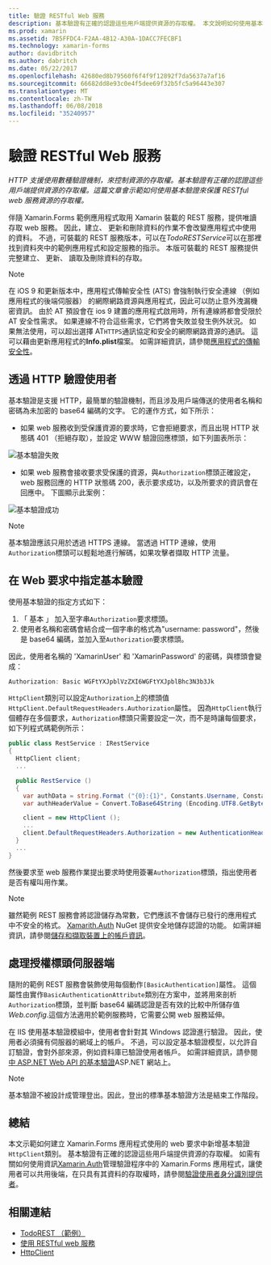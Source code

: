 ```yaml
---
title: 驗證 RESTful Web 服務
description: 基本驗證有正確的認證這些用戶端提供資源的存取權。 本文說明如何使用基本驗證來保護 RESTful web 服務資源的存取權。
ms.prod: xamarin
ms.assetid: 7B5FFDC4-F2AA-4B12-A30A-1DACC7FECBF1
ms.technology: xamarin-forms
author: davidbritch
ms.author: dabritch
ms.date: 05/22/2017
ms.openlocfilehash: 42680ed8b79560f6f4f9f12892f7da5637a7af16
ms.sourcegitcommit: 66682dd8e93c0e4f5dee69f32b5fc5a96443e307
ms.translationtype: MT
ms.contentlocale: zh-TW
ms.lasthandoff: 06/08/2018
ms.locfileid: "35240957"
---
```

# <a name="authenticating-a-restful-web-service"></a>驗證 RESTful Web 服務

_HTTP 支援使用數種驗證機制，來控制資源的存取權。基本驗證有正確的認證這些用戶端提供資源的存取權。這篇文章會示範如何使用基本驗證來保護 RESTful web 服務資源的存取權。_

伴隨 Xamarin.Forms 範例應用程式取用 Xamarin 裝載的 REST 服務，提供唯讀存取 web 服務。 因此，建立、 更新和刪除資料的作業不會改變應用程式中使用的資料。 不過，可裝載的 REST 服務版本，可以在*TodoRESTService*可以在那裡找到資料夾中的範例應用程式和設定服務的指示。 本版可裝載的 REST 服務提供完整建立、 更新、 讀取及刪除資料的存取。

> [!NOTE]
> 在 iOS 9 和更新版本中，應用程式傳輸安全性 (ATS) 會強制執行安全連線 （例如應用程式的後端伺服器） 的網際網路資源與應用程式，因此可以防止意外洩漏機密資訊。 由於 AT 預設會在 ios 9 建置的應用程式啟用時，所有連線將都會受限於 AT 安全性需求。 如果連線不符合這些需求，它們將會失敗並發生例外狀況。
> 如果無法使用，可以超出選擇 AT`HTTPS`通訊協定和安全的網際網路資源的通訊。 這可以藉由更新應用程式的**Info.plist**檔案。 如需詳細資訊，請參閱[應用程式的傳輸安全性](~/ios/app-fundamentals/ats.md)。

## <a name="authenticating-users-over-http"></a>透過 HTTP 驗證使用者

基本驗證是支援 HTTP，最簡單的驗證機制，而且涉及用戶端傳送的使用者名稱和密碼為未加密的 base64 編碼的文字。 它的運作方式，如下所示：

- 如果 web 服務收到受保護資源的要求時，它會拒絕要求，而且出現 HTTP 狀態碼 401 （拒絕存取），並設定 WWW 驗證回應標頭，如下列圖表所示：

![](rest-images/basic-authentication-fail.png "基本驗證失敗")

- 如果 web 服務會接收要求受保護的資源，與`Authorization`標頭正確設定，web 服務回應的 HTTP 狀態碼 200，表示要求成功，以及所要求的資訊會在回應中。 下圖顯示此案例：

![](rest-images/basic-authentication-success.png "基本驗證成功")

> [!NOTE]
> 基本驗證應該只用於透過 HTTPS 連線。 當透過 HTTP 連線，使用<code>Authorization</code>標頭可以輕鬆地進行解碼，如果攻擊者擷取 HTTP 流量。

## <a name="specifying-basic-authentication-in-a-web-request"></a>在 Web 要求中指定基本驗證

使用基本驗證的指定方式如下：

1. 「 基本 」 加入至字串`Authorization`要求標頭。
1. 使用者名稱和密碼會結合成一個字串的格式為"username: password"，然後是 base64 編碼，並加入至`Authorization`要求標頭。

因此，使用者名稱的 'XamarinUser' 和 'XamarinPassword' 的密碼，與標頭會變成：

```csharp
Authorization: Basic WGFtYXJpblVzZXI6WGFtYXJpblBhc3N3b3Jk
```

`HttpClient`類別可以設定`Authorization`上的標頭值`HttpClient.DefaultRequestHeaders.Authorization`屬性。 因為`HttpClient`執行個體存在多個要求，`Authorization`標頭只需要設定一次，而不是時讓每個要求，如下列程式碼範例所示：

```csharp
public class RestService : IRestService
{
  HttpClient client;
  ...

  public RestService ()
  {
    var authData = string.Format ("{0}:{1}", Constants.Username, Constants.Password);
    var authHeaderValue = Convert.ToBase64String (Encoding.UTF8.GetBytes (authData));

    client = new HttpClient ();
    ...
    client.DefaultRequestHeaders.Authorization = new AuthenticationHeaderValue ("Basic", authHeaderValue);
  }
  ...
}
```

然後要求至 web 服務作業提出要求時使用簽署`Authorization`標頭，指出使用者是否有權叫用作業。

> [!NOTE]
> 雖然範例 REST 服務會將認證儲存為常數，它們應該不會儲存已發行的應用程式中不安全的格式。 [Xamarith.Auth](https://www.nuget.org/packages/Xamarin.Auth/) NuGet 提供安全地儲存認證的功能。 如需詳細資訊，請參閱[儲存和擷取裝置上的帳戶資訊](~/xamarin-forms/data-cloud/authentication/oauth.md)。


## <a name="processing-the-authorization-header-server-side"></a>處理授權標頭伺服器端

隨附的範例 REST 服務會裝飾使用每個動作`[BasicAuthentication]`屬性。 這個屬性由實作`BasicAuthenticationAttribute`類別在方案中，並將用來剖析`Authorization`標頭，並判斷 base64 編碼認證是否有效的比較中所儲存值*Web.config*.這個方法適用於範例服務時，它需要公開 web 服務延伸。

在 IIS 使用基本驗證模組中，使用者會針對其 Windows 認證進行驗證。 因此，使用者必須擁有伺服器的網域上的帳戶。 不過，可以設定基本驗證模型，以允許自訂驗證，會對外部來源，例如資料庫已驗證使用者帳戶。 如需詳細資訊，請參閱[中 ASP.NET Web API 的基本驗證](http://www.asp.net/web-api/overview/security/basic-authentication)ASP.NET 網站上。

> [!NOTE]
> 基本驗證不被設計成管理登出。因此，登出的標準基本驗證方法是結束工作階段。

## <a name="summary"></a>總結

本文示範如何建立 Xamarin.Forms 應用程式使用的 web 要求中新增基本驗證`HttpClient`類別。 基本驗證有正確的認證這些用戶端提供資源的存取權。 如需有關如何使用資訊[Xamarin.Auth](https://www.nuget.org/packages/Xamarin.Auth/)管理驗證程序中的 Xamarin.Forms 應用程式，讓使用者可以共用後端，在只具有其資料的存取權時，請參閱[驗證使用者身分識別提供者](~/xamarin-forms/data-cloud/authentication/oauth.md)。


## <a name="related-links"></a>相關連結

- [TodoREST （範例）](https://developer.xamarin.com/samples/xamarin-forms/WebServices/TodoREST/)
- [使用 RESTful web 服務](~/xamarin-forms/data-cloud/consuming/rest.md)
- [HttpClient](https://msdn.microsoft.com/library/system.net.http.httpclient(v=vs.110).aspx)

